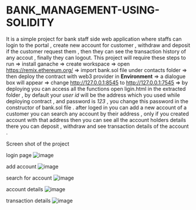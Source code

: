 # BANK_MANAGEMENT-USING-SOLIDITY
It is a simple project for bank staff side web application where staffs can login to the portal , create new account for customer , withdraw and deposit if the customer request them  , then they can see the transaction history of any accout , finally they can logout.
This project will require these steps to run  => install ganache => create workspace => open https://remix.ethereum.org/ => import bank.sol file under contacts folder              => then deploy the contract with web3 provider in **Environment** => a dialogue box will appear => change http://127.0.0.1:8545 to http://127.0.0.1:7545                            => by deploying you can access all the functions
open ligin.html in the extracted folder , by default your  _user id_  will be the address which you used while deploying contract , and password is _123_ , you change this password in the constructor of bank.sol file .
after loged in you can add a new account of a customer
you can search any account by their address , only if you created account with that address
then you can see all the account holders details
there you can deposit , withdraw and see transaction details of the account .


Screen shot of the project

login page 
![image](https://user-images.githubusercontent.com/71652056/121128197-a4062a00-c848-11eb-9a0d-1c855c926722.png)


add account
![image](https://user-images.githubusercontent.com/71652056/121128868-b5036b00-c849-11eb-8b28-6428fb0ce24c.png)



search for account
![image](https://user-images.githubusercontent.com/71652056/121127990-470a7400-c848-11eb-9bb3-b6c7dc976dec.png)


account details
![image](https://user-images.githubusercontent.com/71652056/121128098-73be8b80-c848-11eb-8ce4-46a307b44691.png)


transaction details
![image](https://user-images.githubusercontent.com/71652056/121128142-8a64e280-c848-11eb-948f-966550d4b3be.png)




